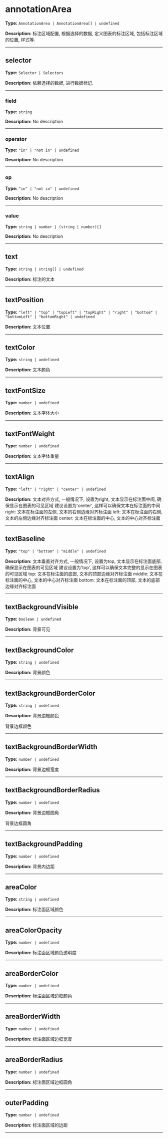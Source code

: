 # annotationArea

**Type:** `AnnotationArea | AnnotationArea[] | undefined`

**Description:**
标注区域配置, 根据选择的数据, 定义图表的标注区域, 包括标注区域的位置, 样式等.

---


## selector

**Type:** `Selector | Selectors`

**Description:**
依赖选择的数据, 进行数据标记.

---


### field

**Type:** `string`

**Description:**
No description

---

### operator

**Type:** `"in" | "not in" | undefined`

**Description:**
No description

---

### op

**Type:** `"in" | "not in" | undefined`

**Description:**
No description

---

### value

**Type:** `string | number | (string | number)[]`

**Description:**
No description

---

## text

**Type:** `string | string[] | undefined`

**Description:**
标注的文本

---

## textPosition

**Type:** `"left" | "top" | "topLeft" | "topRight" | "right" | "bottom" | "bottomLeft" | "bottomRight" | undefined`

**Description:**
文本位置

---

## textColor

**Type:** `string | undefined`

**Description:**
文本颜色

---

## textFontSize

**Type:** `number | undefined`

**Description:**
文本字体大小

---

## textFontWeight

**Type:** `number | undefined`

**Description:**
文本字体重量

---

## textAlign

**Type:** `"left" | "right" | "center" | undefined`

**Description:**
文本对齐方式, 一般情况下, 设置为right, 文本显示在标注面中间, 确保显示在图表的可见区域
  建议设置为'center', 这样可以确保文本在标注面的中间
  right: 文本在标注面的左侧, 文本的右侧边缘对齐标注面
  left: 文本在标注面的右侧, 文本的左侧边缘对齐标注面
  center: 文本在标注面的中心, 文本的中心对齐标注面

---

## textBaseline

**Type:** `"top" | "bottom" | "middle" | undefined`

**Description:**
文本垂直对齐方式, 一般情况下, 设置为top, 文本显示在标注面底部, 确保显示在图表的可见区域
  建议设置为'top', 这样可以确保文本完整的显示在图表的可见区域
  top: 文本在标注面的底部, 文本的顶部边缘对齐标注面
  middle: 文本在标注面的中心, 文本的中心对齐标注面
  bottom: 文本在标注面的顶部, 文本的底部边缘对齐标注面

---

## textBackgroundVisible

**Type:** `boolean | undefined`

**Description:**
背景可见

---

## textBackgroundColor

**Type:** `string | undefined`

**Description:**
背景颜色

---

## textBackgroundBorderColor

**Type:** `string | undefined`

**Description:**
背景边框颜色
  
  背景边框颜色

---

## textBackgroundBorderWidth

**Type:** `number | undefined`

**Description:**
背景边框宽度

---

## textBackgroundBorderRadius

**Type:** `number | undefined`

**Description:**
背景边框圆角
  
  背景边框圆角

---

## textBackgroundPadding

**Type:** `number | undefined`

**Description:**
背景内边距

---

## areaColor

**Type:** `string | undefined`

**Description:**
标注面区域颜色

---

## areaColorOpacity

**Type:** `number | undefined`

**Description:**
标注面区域颜色透明度

---

## areaBorderColor

**Type:** `number | undefined`

**Description:**
标注面区域边框颜色

---

## areaBorderWidth

**Type:** `number | undefined`

**Description:**
标注面区域边框宽度

---

## areaBorderRadius

**Type:** `number | undefined`

**Description:**
标注面区域边框圆角

---

## outerPadding

**Type:** `number | undefined`

**Description:**
标注面区域的边距

---

